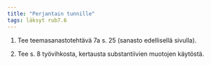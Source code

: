 ```yaml
---
title: "Perjantain tunnille"
tags: läksyt rub7.6
---
```


1. Tee teemasanastotehtävä 7a s. 25 (sanasto edellisellä
sivulla). 

2. Tee s. 8 työvihkosta, kertausta substantiivien muotojen käytöstä.